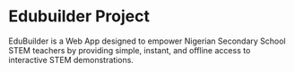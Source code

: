 # Edubuilder Project

EduBuilder is a Web App designed to empower Nigerian Secondary School STEM teachers by providing simple, instant, and offline access to interactive STEM demonstrations.
